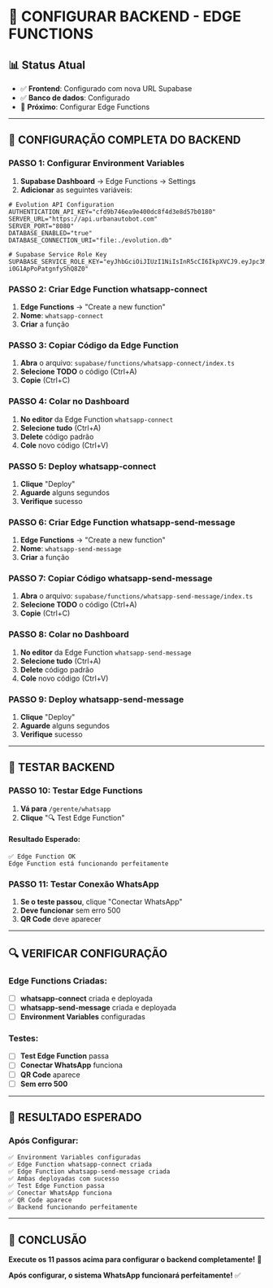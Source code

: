 # 🔧 CONFIGURAR BACKEND - EDGE FUNCTIONS

## 📊 Status Atual
- ✅ **Frontend**: Configurado com nova URL Supabase
- ✅ **Banco de dados**: Configurado
- 🔄 **Próximo**: Configurar Edge Functions

---

## 🚀 CONFIGURAÇÃO COMPLETA DO BACKEND

### **PASSO 1: Configurar Environment Variables**
1. **Supabase Dashboard** → Edge Functions → Settings
2. **Adicionar** as seguintes variáveis:

```env
# Evolution API Configuration
AUTHENTICATION_API_KEY="cfd9b746ea9e400dc8f4d3e8d57b0180"
SERVER_URL="https://api.urbanautobot.com"
SERVER_PORT="8080"
DATABASE_ENABLED="true"
DATABASE_CONNECTION_URI="file:./evolution.db"

# Supabase Service Role Key
SUPABASE_SERVICE_ROLE_KEY="eyJhbGciOiJIUzI1NiIsInR5cCI6IkpXVCJ9.eyJpc3MiOiJzdXBhYmFzZSIsInJlZiI6ImF4dHZuZ2Fvb2dxYWd3YWNqZWVrIiwicm9sZSI6InNlcnZpY2Vfcm9sZSIsImlhdCI6MTc1ODMwMzI1MywiZXhwIjoyMDczODc5MjUzfQ.NOtKmJIWXlPhEPPLIS_y9-i0G1ApPoPatgnfyShQ8Z0"
```

### **PASSO 2: Criar Edge Function whatsapp-connect**
1. **Edge Functions** → "Create a new function"
2. **Nome**: `whatsapp-connect`
3. **Criar** a função

### **PASSO 3: Copiar Código da Edge Function**
1. **Abra** o arquivo: `supabase/functions/whatsapp-connect/index.ts`
2. **Selecione TODO** o código (Ctrl+A)
3. **Copie** (Ctrl+C)

### **PASSO 4: Colar no Dashboard**
1. **No editor** da Edge Function `whatsapp-connect`
2. **Selecione tudo** (Ctrl+A)
3. **Delete** código padrão
4. **Cole** novo código (Ctrl+V)

### **PASSO 5: Deploy whatsapp-connect**
1. **Clique** "Deploy"
2. **Aguarde** alguns segundos
3. **Verifique** sucesso

### **PASSO 6: Criar Edge Function whatsapp-send-message**
1. **Edge Functions** → "Create a new function"
2. **Nome**: `whatsapp-send-message`
3. **Criar** a função

### **PASSO 7: Copiar Código whatsapp-send-message**
1. **Abra** o arquivo: `supabase/functions/whatsapp-send-message/index.ts`
2. **Selecione TODO** o código (Ctrl+A)
3. **Copie** (Ctrl+C)

### **PASSO 8: Colar no Dashboard**
1. **No editor** da Edge Function `whatsapp-send-message`
2. **Selecione tudo** (Ctrl+A)
3. **Delete** código padrão
4. **Cole** novo código (Ctrl+V)

### **PASSO 9: Deploy whatsapp-send-message**
1. **Clique** "Deploy"
2. **Aguarde** alguns segundos
3. **Verifique** sucesso

---

## 🧪 TESTAR BACKEND

### **PASSO 10: Testar Edge Functions**
1. **Vá para** `/gerente/whatsapp`
2. **Clique** "🔍 Test Edge Function"

#### **Resultado Esperado:**
```
✅ Edge Function OK
Edge Function está funcionando perfeitamente
```

### **PASSO 11: Testar Conexão WhatsApp**
1. **Se o teste passou**, clique "Conectar WhatsApp"
2. **Deve funcionar** sem erro 500
3. **QR Code** deve aparecer

---

## 🔍 VERIFICAR CONFIGURAÇÃO

### **Edge Functions Criadas:**
- [ ] **whatsapp-connect** criada e deployada
- [ ] **whatsapp-send-message** criada e deployada
- [ ] **Environment Variables** configuradas

### **Testes:**
- [ ] **Test Edge Function** passa
- [ ] **Conectar WhatsApp** funciona
- [ ] **QR Code** aparece
- [ ] **Sem erro 500**

---

## 🎯 RESULTADO ESPERADO

### **Após Configurar:**
```
✅ Environment Variables configuradas
✅ Edge Function whatsapp-connect criada
✅ Edge Function whatsapp-send-message criada
✅ Ambas deployadas com sucesso
✅ Test Edge Function passa
✅ Conectar WhatsApp funciona
✅ QR Code aparece
✅ Backend funcionando perfeitamente
```

---

## 🎉 CONCLUSÃO

**Execute os 11 passos acima para configurar o backend completamente!** 🚀

**Após configurar, o sistema WhatsApp funcionará perfeitamente!** ✅





